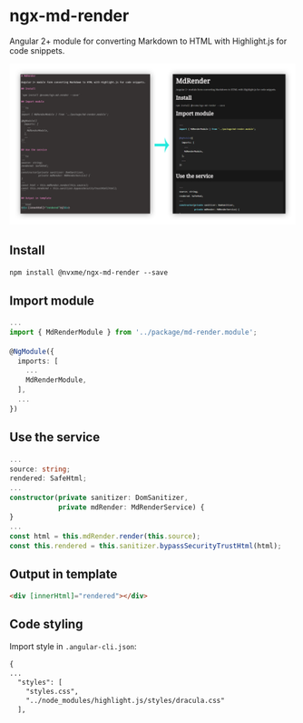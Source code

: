 # ngx-md-render

Angular 2+ module for converting Markdown to HTML with Highlight.js for code snippets.

![demo](demo.png)

## Install

`npm install @nvxme/ngx-md-render --save`

## Import module

```ts
...
import { MdRenderModule } from '../package/md-render.module';

@NgModule({
  imports: [
    ...
    MdRenderModule,
  ],
  ...
})
```

## Use the service

```ts
...
source: string;
rendered: SafeHtml;
...
constructor(private sanitizer: DomSanitizer,
            private mdRender: MdRenderService) {
}
...
const html = this.mdRender.render(this.source);
const this.rendered = this.sanitizer.bypassSecurityTrustHtml(html);
```

## Output in template

```html
<div [innerHtml]="rendered"></div>
```

## Code styling

Import style in `.angular-cli.json`:

```
{
...
  "styles": [
    "styles.css",
    "../node_modules/highlight.js/styles/dracula.css"
  ],
```
